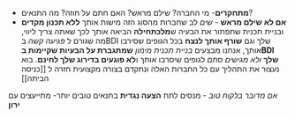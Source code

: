 
* **מתחקרים**- מי החברה? שילם מראש? האם חתם על חוזה? מה התנאים?
* **אם לא שילם מראש**   - _שים_ לב שחברות מהסוג הזה מישות אותך **ללא תכנון מקדים** ובניית תכנית שתפתור את הבעיה ש**מלכתחילה** הביאה אותך לכך שאתה צריך ליווי, מה שגורם ל _פגיעה קשה_  בBDI שלך וגם **שורף אותך לנצח** בכל הגופים שסירבו אותך, אנחנו מבצעים *בניית תכנית מימון* **שמתגברת על הבעיות שקיימות בBDI שלך**  *ולא מגישים סתם*  לגופים שיסרבו אותך ו**לא פוגעים בדירוג שלך לחינם**.
	בוא נעצור את התהליך עם כל החברות האלה ונתקדם בצורה מקצועית
	חזרה ל [[כניסה הביתה]]


*אם מדובר בלקוח טוב* - מנסים לתת **הצעה נגדית** בתנאים טובים יותר- מתייעצים עם **ירון** 
